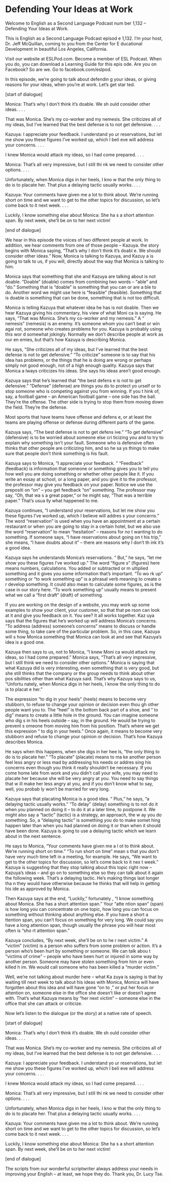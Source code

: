 # Defending Your Ideas at Work

Welcome to English as a Second Language Podcast num ber 1,132 – Defending Your Ideas at Work.

This is English as a Second Language Podcast episod e 1,132. I’m your host, Dr. Jeff McQuillan, coming to you from the Center for E ducational Development in beautiful Los Angeles, California.

Visit our website at ESLPod.com. Become a member of  ESL Podcast. When you do, you can download a Learning Guide for this epis ode. Are you on Facebook? So are we. Go to facebook.com/eslpod.

In this episode, we’re going to talk about defendin g your ideas, or giving reasons for your ideas, when you’re at work. Let’s get star ted.

[start of dialogue]

Monica: That’s why I don’t think it’s doable. We sh ould consider other ideas. . . .

That was Monica. She’s my co-worker and my nemesis.  She criticizes all of my ideas, but I’ve learned that the best defense is to  not get defensive. . . .

Kazuya: I appreciate your feedback. I understand yo ur reservations, but let me show you these figures I’ve worked up, which I beli eve will address your concerns. . . .

I knew Monica would attack my ideas, so I had come prepared. . . .

Monica: That’s all very impressive, but I still thi nk we need to consider other options. . . .

Unfortunately, when Monica digs in her heels, I kno w that the only thing to do is to placate her. That plus a delaying tactic usually  works. . . .

Kazuya: Your comments have given me a lot to think about. We’re running short on time and we want to get to the other topics for discussion, so let’s come back to it next week. . . .

Luckily, I know something else about Monica: She ha s a short attention span. By next week, she’ll be on to her next victim!

[end of dialogue]

We hear in this episode the voices of two different  people at work. In addition, we hear comments from one of those people – Kazuya. the story begins with Monica saying, “That’s why I don’t think it’s doabl e. We should consider other ideas.” Now, Monica is talking to Kazuya, and Kazuy a is going to talk to us, if you will, directly about the way that Monica is talking  to him.

Monica says that something that she and Kazuya are talking about is not doable. “Doable” (doable) comes from combining two words – “able” and “do.” Something that is “doable” is something that you can or are a ble to do. Another word we might use here is “feasible” (feasible). Something that is doable is something that can be done, something that is not too difficult.

Monica is telling Kazuya that whatever idea he has is not doable. Then we hear Kazuya giving his commentary, his view of what Moni ca is saying. He says, “That was Monica. She’s my co-worker and my nemesis.” A “ nemesis” (nemesis) is an enemy. It’s someone whom you can’t beat or win agai nst, someone who creates problems for you. Kazuya is probably using this wor d somewhat jokingly. Normally we don’t describe people at work as our en emies, but that’s how Kazuya is describing Monica.

He says, “She criticizes all of my ideas, but I’ve learned that the best defense is not to get defensive.” “To criticize” someone is to  say that his idea has problems, or the things that he is doing are wrong or perhaps  simply not good enough, not of a high enough quality. Kazuya says that Monica a lways criticizes his ideas. She says his ideas aren’t good enough.

Kazuya says that he’s learned that “the best defens e is not to get defensive.” “Defense” (defense) are things you do to protect yo urself or to stop someone who is competing against you from winning. If you t hink of, say, a football game – an American football game – one side has the ball. They’re the offense. The other side is trying to stop them from moving down the field. They’re the defense.

Most sports that have teams have offense and defens e, or at least the teams are playing offense or defense during different parts of the game.

Kazuya says, “The best defense is not to get defens ive.” “To get defensive” (defensive) is to be worried about someone else cri ticizing you and to try to explain why something isn’t your fault. Someone who  is defensive often thinks that other people are criticizing him, and so he sa ys things to make sure that people don’t think something is his fault.

Kazuya says to Monica, “I appreciate your feedback. ” “Feedback” (feedback) is information that someone or something gives you to tell you how well you are doing something or whether other people like it. If  you write an essay at school, or a long paper, and you give it to the professor, the professor may give you feedback on your paper. Notice we use the prepositi on “on” – you get feedback “on” something. The professor may say, “Oh, that wa s a great paper,” or he might say, “That was a terrible paper.” That’s usua lly what happened to me.

Kazuya continues, “I understand your reservations, but let me show you these figures I’ve worked up, which I believe will addres s your concerns.” The word “reservation” is used when you have an appointment at a certain restaurant or when you are going to stay in a certain hotel, but we also use the word “reservation” to mean “hesitation” – reasons for no t wanting to do something. If someone says, “I have reservations about going on t his trip,” she means, “I have doubts about it” – there are reasons why I don’t th ink it’s a good idea.

Kazuya says he understands Monica’s reservations. “ But,” he says, “let me show you these figures I’ve worked up.” The word “figure s” (figures) here means numbers, calculations. You added or subtracted or m ultiplied something and it gives you some information that’s important. “To wo rk up” something or “to work something up” is a phrasal verb meaning to create o r develop something. It could also mean to calculate some figures, as is the case  in our story here. “To work something up” usually means to present what we call  a “first draft” (draft) of something.

If you are working on the design of a website, you may work up some examples to show your client, your customer, so that that pe rson can look at it and give you feedback on it. You see? It all works together. Kaz uya says that the figures that he’s worked up will address Monica’s concerns. “To address (address) someone’s concerns” means to discuss or handle some thing, to take care of the particular problem. So, in this case, Kazuya will s how Monica something that Monica can look at and see that Kazuya’s idea is a good one.

Kazuya then says to us, not to Monica, “I knew Moni ca would attack my ideas, so I had come prepared.” Monica says, “That’s all very  impressive, but I still think we need to consider other options.” Monica is saying that what Kazuya did is very interesting, even something that is very good, but she still thinks that the company or the group needs to think about other pos sibilities other than what Kazuya said. That’s why Kazuya says to us, “Unfortu nately, when Monica digs in her heels, I know the only thing to do is to placat e her.”

The expression “to dig in your heels” (heels) means  to become very stubborn, to refuse to change your opinion or decision even thou gh other people want you to. The “heel” is the bottom back part of a shoe, and “ to dig” means to create a little hole in the ground. You can imagine someone who dig s in his heels outside – say, in the ground. He would be trying to prevent s omeone from moving him from his position. That’s where we get this expression “ to dig in your heels.” Once again, it means to become very stubborn and refuse to change your opinion or decision. That’s how Kazuya describes Monica.

He says when this happens, when she digs in her hee ls, “the only thing to do is to placate her.” “To placate” (placate) means to ma ke another person feel less angry or less mad by addressing his needs or addres sing his concerns even though you think it really shouldn’t be necessary. If you come home late from work and you didn’t call your wife, you may need to  placate her because she will be very angry at you. You need to say things that w ill make her less angry at you, and if you don’t know what to say, well, you probab ly won’t be married for very long.

Kazuya says that placating Monica is a good idea. “ Plus,” he says, “a delaying tactic usually works.” “To delay” (delay) something  is to not do it when you planned on doing it – to do it at a later time, to postpone it. We might also say a “tactic” (tactic) is a strategy, an approach, the w ay you do something. So, a “delaying tactic” is something you do to make somet hing happen later than when you had planned on doing it or than when it should have been done. Kazuya is going to use a delaying tactic which we learn about  in the next sentence.

He says to Monica, “Your comments have given me a l ot to think about. We’re running short on time.” “To run short on time” mean s that you don’t have very much time left in a meeting, for example. He says, “We want to get to the other topics for discussion, so let’s come back to it nex t week.” Kazuya is suggesting that they stop talking about this topic right now –  Kazuya’s ideas – and go on to something else so they can talk about it again the following week. That’s a delaying tactic. He’s making things last longer tha n they would have otherwise because he thinks that will help in getting his ide as approved by Monica.

 Then Kazuya says at the end, “Luckily,” fortunately , “I know something about Monica. She has a short attention span.” Your “atte ntion span” (span) is how long you can concentrate on one topic, how long you can focus on something without thinking about anything else. If you have a short a ttention span, you can’t focus on something for very long. We could say you have a  long attention span, though usually the phrase you will hear most often is “sho rt attention span.”

Kazuya concludes, “By next week, she’ll be on to he r next victim.” A “victim” (victim) is a person who suffers from some problem or action. It’s a person who’s been hurt by something or someone. We can talk abou t “victims of crime” – people who have been hurt or injured in some way by  another person. Someone may have stolen something from him or even killed h im. We would call someone who has been killed a “murder victim.”

Well, we’re not talking about murder here – what Ka zuya is saying is that by waiting till next week to talk about his ideas with  Monica, Monica will have forgotten about this idea and will have gone “on to ,” or put her focus or attention on, someone else in the office she doesn’t like or doesn’t agree with. That’s what Kazuya means by “her next victim” – someone else in  the office that she can attack or criticize.

Now let’s listen to the dialogue (or the story) at a native rate of speech.

[start of dialogue]

Monica: That’s why I don’t think it’s doable. We sh ould consider other ideas. . . .

That was Monica. She’s my co-worker and my nemesis.  She criticizes all of my ideas, but I’ve learned that the best defense is to  not get defensive. . . .

Kazuya: I appreciate your feedback. I understand yo ur reservations, but let me show you these figures I’ve worked up, which I beli eve will address your concerns. . . .

I knew Monica would attack my ideas, so I had come prepared. . . .

 Monica: That’s all very impressive, but I still thi nk we need to consider other options. . . .

Unfortunately, when Monica digs in her heels, I kno w that the only thing to do is to placate her. That plus a delaying tactic usually  works. . . .

Kazuya: Your comments have given me a lot to think about. We’re running short on time and we want to get to the other topics for discussion, so let’s come back to it next week. . . .

Luckily, I know something else about Monica: She ha s a short attention span. By next week, she’ll be on to her next victim!

[end of dialogue]

The scripts from our wonderful scriptwriter always address your needs in improving your English – at least, we hope they do.  Thank you, Dr. Lucy Tse.



